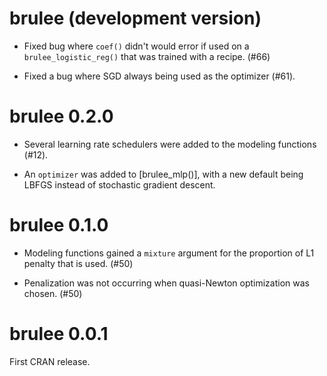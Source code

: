 # brulee (development version)

* Fixed bug where `coef()` didn't would error if used on a `brulee_logistic_reg()` that was trained with a recipe. (#66)

* Fixed a bug where SGD always being used as the optimizer (#61). 


# brulee 0.2.0

* Several learning rate schedulers were added to the modeling functions (#12).

* An `optimizer` was added to [brulee_mlp()], with a new default being LBFGS instead of stochastic gradient descent. 

# brulee 0.1.0

* Modeling functions gained a `mixture` argument for the proportion of L1 penalty that is used. (#50)

* Penalization was not occurring when quasi-Newton optimization was chosen. (#50)

# brulee 0.0.1

First CRAN release.

